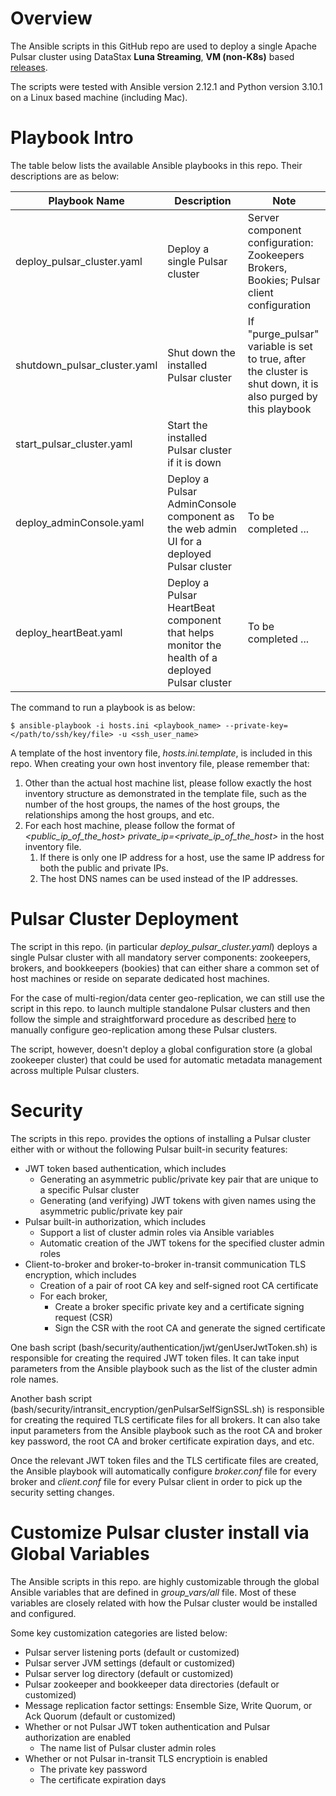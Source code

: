 # Overview

The Ansible scripts in this GitHub repo are used to deploy a single Apache Pulsar cluster using DataStax **Luna Streaming**, **VM (non-K8s)** based [releases](https://github.com/datastax/pulsar/releases).

The scripts were tested with Ansible version 2.12.1 and Python version 3.10.1 on a Linux based machine (including Mac).

# Playbook Intro

The table below lists the available Ansible playbooks in this repo. Their descriptions are as below:

| Playbook Name | Description | Note |
| ------------- | ----------- | ---- |
| deploy_pulsar_cluster.yaml | Deploy a single Pulsar cluster | Server component configuration: Zookeepers Brokers, Bookies; Pulsar client configuration |
| shutdown_pulsar_cluster.yaml | Shut down the installed Pulsar cluster | If "purge_pulsar" variable is set to true, after the cluster is shut down, it is also purged by this playbook |
| start_pulsar_cluster.yaml | Start the installed Pulsar cluster if it is down |
| deploy_adminConsole.yaml | Deploy a Pulsar AdminConsole component as the web admin UI for a deployed Pulsar cluster | To be completed ... |
| deploy_heartBeat.yaml | Deploy a Pulsar HeartBeat component that helps monitor the health of a deployed Pulsar cluster | To be completed ... |

The command to run a playbook is as below:
```
$ ansible-playbook -i hosts.ini <playbook_name> --private-key=</path/to/ssh/key/file> -u <ssh_user_name>
```

A template of the host inventory file, *hosts.ini.template*, is included in this repo. When creating your own host inventory file, please remember that: 
1) Other than the actual host machine list, please follow exactly the host inventory structure as demonstrated in the template file, such as the number of the host groups, the names of the host groups, the relationships among the host groups, and etc.
2) For each host machine, please follow the format of *<public_ip_of_the_host> private_ip=<private_ip_of_the_host>* in the host inventory file. 
   1) If there is only one IP address for a host, use the same IP address for both the public and private IPs.
   2) The host DNS names can be used instead of the IP addresses.

# Pulsar Cluster Deployment

The script in this repo. (in particular *deploy_pulsar_cluster.yaml*) deploys a single Pulsar cluster with all mandatory server components: zookeepers, brokers, and bookkeepers (bookies) that can either share a common set of host machines or reside on separate dedicated host machines. 

For the case of multi-region/data center geo-replication, we can still use the script in this repo. to launch multiple standalone Pulsar clusters and then follow the simple and straightforward procedure as described [here](https://pulsar.apache.org/docs/en/administration-geo/#configure-replication) to manually configure geo-replication among these Pulsar clusters. 

The script, however, doesn't deploy a global configuration store (a global zookeeper cluster) that could be used for automatic metadata management across multiple Pulsar clusters.


# Security

The scripts in this repo. provides the options of installing a Pulsar cluster either with or without the following Pulsar built-in security features:
* JWT token based authentication, which includes
  * Generating an asymmetric public/private key pair that are unique to a specific Pulsar cluster 
  * Generating (and verifying) JWT tokens with given names using the asymmetric public/private key pair
* Pulsar built-in authorization, which includes
  * Support a list of cluster admin roles via Ansible variables 
  * Automatic creation of the JWT tokens for the specified cluster admin roles
* Client-to-broker and broker-to-broker in-transit communication TLS encryption, which includes
  * Creation of a pair of root CA key and self-signed root CA certificate
  * For each broker,
    * Create a broker specific private key and a certificate signing request (CSR)
    * Sign the CSR with the root CA and generate the signed certificate

One bash script (bash/security/authentication/jwt/genUserJwtToken.sh) is responsible for creating the required JWT token files.  It can take input parameters from the Ansible playbook such as the list of the cluster admin role names.

Another bash script (bash/security/intransit_encryption/genPulsarSelfSignSSL.sh) is responsible for creating the required TLS certificate files for all brokers. It can also take input parameters from the Ansible playbook such as the root CA and broker key password, the root CA and broker certificate expiration days, and etc.

Once the relevant JWT token files and the TLS certificate files are created, the Ansible playbook will automatically configure *broker.conf* file for every broker and *client.conf* file for every Pulsar client in order to pick up the security setting changes.

# Customize Pulsar cluster install via Global Variables

The Ansible scripts in this repo. are highly customizable through the global Ansible variables that are defined in *group_vars/all* file. Most of these variables are closely related with how the Pulsar cluster would be installed and configured. 


Some key customization categories are listed below:
* Pulsar server listening ports (default or customized)
* Pulsar server JVM settings (default or customized)
* Pulsar server log directory (default or customized)
* Pulsar zookeeper and bookkeeper data directories (default or customized)
* Message replication factor settings: Ensemble Size, Write Quorum, or Ack Quorum (default or customized)
* Whether or not Pulsar JWT token authentication and Pulsar authorization are enabled 
  * The name list of Pulsar cluster admin roles
* Whether or not Pulsar in-transit TLS encryptioin is enabled
  * The private key password 
  * The certificate expiration days